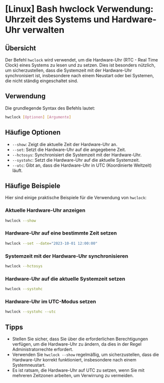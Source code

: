 # [Linux] Bash hwclock Verwendung: Uhrzeit des Systems und Hardware-Uhr verwalten

## Übersicht
Der Befehl `hwclock` wird verwendet, um die Hardware-Uhr (RTC - Real Time Clock) eines Systems zu lesen und zu setzen. Dies ist besonders nützlich, um sicherzustellen, dass die Systemzeit mit der Hardware-Uhr synchronisiert ist, insbesondere nach einem Neustart oder bei Systemen, die nicht ständig eingeschaltet sind.

## Verwendung
Die grundlegende Syntax des Befehls lautet:

```bash
hwclock [Optionen] [Argumente]
```

## Häufige Optionen
- `--show`: Zeigt die aktuelle Zeit der Hardware-Uhr an.
- `--set`: Setzt die Hardware-Uhr auf die angegebene Zeit.
- `--hctosys`: Synchronisiert die Systemzeit mit der Hardware-Uhr.
- `--systohc`: Setzt die Hardware-Uhr auf die aktuelle Systemzeit.
- `--utc`: Gibt an, dass die Hardware-Uhr in UTC (Koordinierte Weltzeit) läuft.

## Häufige Beispiele
Hier sind einige praktische Beispiele für die Verwendung von `hwclock`:

### Aktuelle Hardware-Uhr anzeigen
```bash
hwclock --show
```

### Hardware-Uhr auf eine bestimmte Zeit setzen
```bash
hwclock --set --date="2023-10-01 12:00:00"
```

### Systemzeit mit der Hardware-Uhr synchronisieren
```bash
hwclock --hctosys
```

### Hardware-Uhr auf die aktuelle Systemzeit setzen
```bash
hwclock --systohc
```

### Hardware-Uhr im UTC-Modus setzen
```bash
hwclock --systohc --utc
```

## Tipps
- Stellen Sie sicher, dass Sie über die erforderlichen Berechtigungen verfügen, um die Hardware-Uhr zu ändern, da dies in der Regel Administratorrechte erfordert.
- Verwenden Sie `hwclock --show` regelmäßig, um sicherzustellen, dass die Hardware-Uhr korrekt funktioniert, insbesondere nach einem Systemneustart.
- Es ist ratsam, die Hardware-Uhr auf UTC zu setzen, wenn Sie mit mehreren Zeitzonen arbeiten, um Verwirrung zu vermeiden.